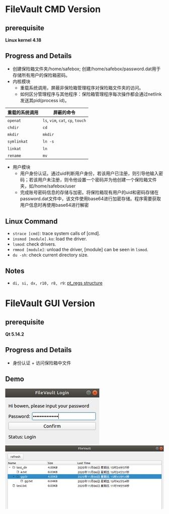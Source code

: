 # FileVault CMD Version
## prerequisite
**Linux kernel 4.18**

## Progress and Details
- 创建保险箱文件夹/home/safebox; 创建/home/safebox/password.dat用于存储所有用户的保险箱密码。
- 内核模块
  - 重载系统调用，屏蔽非保险箱管理程序对保险箱文件夹的访问。
  - 如何区分管理程序与其他程序：保险箱管理程序每次操作都会通过netlink发送其pid(process id)。

|重载的系统调用|屏蔽的命令|
|---|---|
|`openat`|`ls`, `vim`, `cat`, `cp`, `touch`|
|`chdir`|`cd`|
|`mkdir`|`mkdir`|
|`symlinkat`|`ln -s`|
|`linkat`|`ln`|
|`rename`|`mv`|

- 用户模块
  - 用户身份认证。通过uid判断用户身份，若该用户已注册，则引导他输入密码；若该用户未注册，则令他设置一个密码并为他创建一个保险箱文件夹，如/home/safebox/user
  - 完成账号密码信息的存储与加密。将保险箱现有用户的uid和密码存储在password.dat文件中，该文件使用base64进行加密存储。程序需要获取用户信息时再使用base64进行解密

## Linux Command
 - `strace [cmd]`: trace system calls of [cmd].
 - `insmod [module].ko`: load the driver.
 - `lsmod`: check drivers.
 - `rmmod [module]`: unload the driver, [module] can be seen in `lsmod`.
 - `du -sh`: check current directory size.

## Notes
 - `di, si, dx, r10, r8, r9`: [pt_regs structure](https://www.codenong.com/cs106088896/)

# FileVault GUI Version
## prerequisite
**Qt 5.14.2**

## Progress and Details
- 身份认证 + 访问保险箱中文件

## Demo
![login](screenshot/demo2.png)
![filevault](screenshot/demo1.png)
  